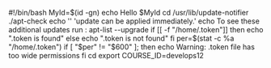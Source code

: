 #!/bin/bash
MyId=$(id -gn)
echo Hello $MyId
cd /usr/lib/update-notifier
./apt-check
echo '' 'update can be applied immediately.'
echo To see these additional updates run : apt-list --upgrade
if [[ -f "/home/.token"]]
then
echo ".token is found"
else
echo ".token is not found"
fi
per=$(stat -c %a "/home/.token")
if [ "$per" != "$600" ];
then
echo Warning: .token file has too wide permissions
fi
cd
export COURSE_ID=develops12